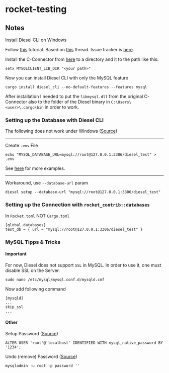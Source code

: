 # rocket-testing



## Notes

Install Diesel CLI on Windows

Follow [this](https://steemit.com/programming/@mrblueberry/installing-rust-and-diesel-for-rocket-on-windows-10) tutorial. Based on [this](https://www.reddit.com/r/rust/comments/g44xae/install_latest_rust_diesel_in_windows_10_and_fix/) thread. Issue tracker is [here](https://github.com/diesel-rs/diesel/issues/1286).

Install the C-Connector from [here](https://downloads.mysql.com/archives/c-c/) to a directory and it to the path like this:

```
setx MYSQLCLIENT_LIB_DIR "<your path>"
```

Now you can install Diesel CLI with only the MySQL feature

```
cargo install diesel_cli --no-default-features --features mysql
```

After installation I needed to put the `libmysql.dll` from the original C-Connector also to the folder of the Diesel binary in `C:\Users\<user>\.cargo\bin` in order to work.



### Setting up the Database with Diesel CLI

The following does not work under Windows ([Source](https://users.rust-lang.org/t/diesel-error-message-actix/48320/3))

---

Create `.env` File

```
echo "MYSQL_DATABASE_URL=mysql://root@127.0.0.1:3306/diesel_test" > .env
```

See [here](https://github.com/diesel-rs/diesel/blob/master/.env.sample) for more examples.

---

Workaround, use `--database-url` param

```
diesel setup --database-url "mysql://root@127.0.0.1:3306/diesel_test"
```

### Setting up the Connection with `rocket_contrib::databases`

In `Rocket.toml` NOT `Cargo.toml`

```
[global.databases]
test_db = { url = "mysql://root@127.0.0.1:3306/diesel_test" }
```



### MySQL Tipps & Tricks

#### Important

For now, Diesel does not support `SSL` in MySQL. In order to use it, one must disable SSL on the Server.

```
sudo nano /etc/mysql/mysql.conf.d/mysqld.cnf
```

Now add following command

```
[mysqld]
...
skip_ssl
...
```

#### Other

Setup Password ([Source](https://stackoverflow.com/a/59218981/12347616))

```
ALTER USER 'root'@'localhost' IDENTIFIED WITH mysql_native_password BY '1234';
```

Undo (remove) Password ([Source](https://stackoverflow.com/a/3032127/12347616))

```
mysqladmin -u root -p password ''
```

